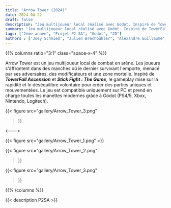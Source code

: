 ```yaml
---
title: "Arrow Tower (2024)"
date: 2024-04-22
draft: false
description: "Jeu multijoueur local réalisé avec Godot. Inspiré de TowerFall Ascension et Stick Fight : The Game."
summary: "Jeu multijoueur local réalisé avec Godot. Inspiré de TowerFall Ascension et Stick Fight : The Game."
tags: ["2ème année", "Projet P2 SA", "Godot", "2D"]
authors : ['Joey Schmied', "Julien Brechbühler", "Alexandre Guillaume", "Loris Vanoni", "Rosalba Guede"]
---
```


{{% columns ratio="3:1" class="space-x-4" %}} <!-- begin columns block -->

Arrow Tower est un jeu multijoueur local de combat en arène.
Les joueurs s'affrontent dans des manches où le dernier survivant l'emporte, menacé par ses adversaires, des modificateurs et une zone mortelle.
Inspiré de _**TowerFall Ascension**_ et _**Stick Fight : The Game**_, le gameplay mise sur la rapidité et le déséquilibre volontaire pour créer des parties uniques et mouvementées.
Le jeu est compatible uniquement sur PC et prend en charge toutes les manettes modernes grâce à Godot (PS4/5, Xbox, Nintendo, Logitech).

{{< figure
src="gallery/Arrow_Tower_3.png"
>}}

<---> <!-- magic separator, between columns -->

<div class="[&>figure]:my-4">
{{< figure
src="gallery/Arrow_Tower_1.png"
>}}

{{< figure
src="gallery/Arrow_Tower_2.png"
>}}

{{< figure
src="gallery/Arrow_Tower_3.png"
>}}

</div>

{{% /columns %}}

{{< description P2SA >}}